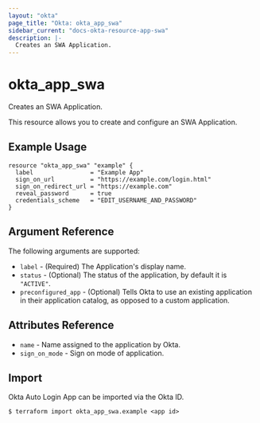 ```yaml
---
layout: "okta"
page_title: "Okta: okta_app_swa"
sidebar_current: "docs-okta-resource-app-swa"
description: |-
  Creates an SWA Application.
---
```


# okta_app_swa

Creates an SWA Application.

This resource allows you to create and configure an SWA Application.

## Example Usage

```hcl
resource "okta_app_swa" "example" {
  label                = "Example App"
  sign_on_url          = "https://example.com/login.html"
  sign_on_redirect_url = "https://example.com"
  reveal_password      = true
  credentials_scheme   = "EDIT_USERNAME_AND_PASSWORD"
}
```

## Argument Reference

The following arguments are supported:

* `label` - (Required) The Application's display name.
* `status` - (Optional) The status of the application, by default it is `"ACTIVE"`.
* `preconfigured_app` - (Optional) Tells Okta to use an existing application in their application catalog, as opposed to a custom application.

## Attributes Reference

* `name` - Name assigned to the application by Okta.
* `sign_on_mode` - Sign on mode of application.

## Import

Okta Auto Login App can be imported via the Okta ID.

```
$ terraform import okta_app_swa.example <app id>
```
